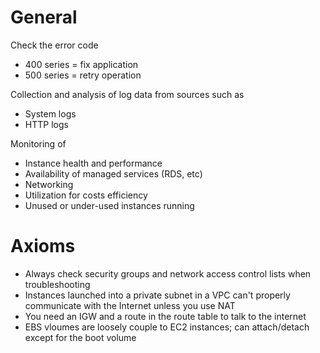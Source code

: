 # General
Check the error code
* 400 series = fix application
* 500 series = retry operation

Collection and analysis of log data from sources such as
* System logs
* HTTP logs

Monitoring of
* Instance health and performance
* Availability of managed services (RDS, etc)
* Networking
* Utilization for costs efficiency
* Unused or under-used instances running


# Axioms
* Always check security groups and network access control lists when troubleshooting
* Instances launched into a private subnet in a VPC can't properly communicate with the Internet unless you use NAT
* You need an IGW and a route in the route table to talk to the internet
* EBS vloumes are loosely couple to EC2 instances; can attach/detach except for the boot volume